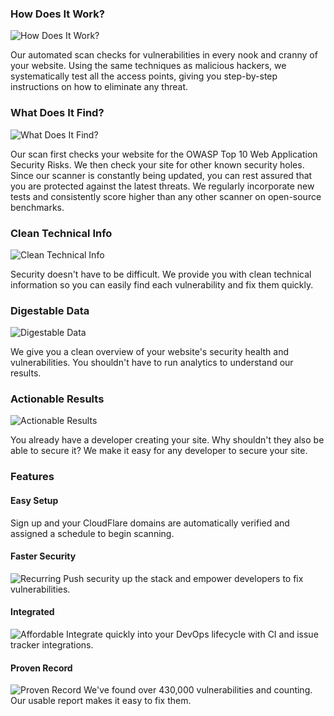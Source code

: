 ### How Does It Work?
![How Does It Work?](/images/apps/tinfoil_security/how-it-works.png)

Our automated scan checks for vulnerabilities in every nook and cranny of your website. Using the same techniques as malicious hackers, we systematically test all the access points, giving you step-by-step instructions on how to eliminate any threat.

### What Does It Find?
![What Does It Find?](/images/apps/tinfoil_security/what-it-finds.png)

Our scan first checks your website for the OWASP Top 10 Web Application Security Risks. We then check your site for other known security holes. Since our scanner is constantly being updated, you can rest assured that you are protected against the latest threats. We regularly incorporate new tests and consistently score higher than any other scanner on open-source benchmarks.

### Clean Technical Info
![Clean Technical Info](/images/apps/tinfoil_security/clean-tech-info.png)

Security doesn't have to be difficult. We provide you with clean technical information so you can easily find each vulnerability and fix them quickly.

### Digestable Data
![Digestable Data](/images/apps/tinfoil_security/digestible-data.png)

We give you a clean overview of your website's security health and vulnerabilities. You shouldn't have to run analytics to understand our results.

### Actionable Results
![Actionable Results](/images/apps/tinfoil_security/actionable-results.png)

You already have a developer creating your site. Why shouldn't they also be able to secure it? We make it easy for any developer to secure your site.

### Features
#### Easy Setup
Sign up and your CloudFlare domains are automatically verified and assigned a schedule to begin scanning.

#### Faster Security
![Recurring](/images/apps/tinfoil_security/running-guy-color.png)
Push security up the stack and empower developers to fix vulnerabilities.

#### Integrated
![Affordable](/images/apps/tinfoil_security/gears-color.png)
Integrate quickly into your DevOps lifecycle with CI and issue tracker integrations.

#### Proven Record
![Proven Record](/images/apps/tinfoil_security/safe-color.png)
We've found over 430,000 vulnerabilities and counting. Our usable report makes it easy to fix them.
